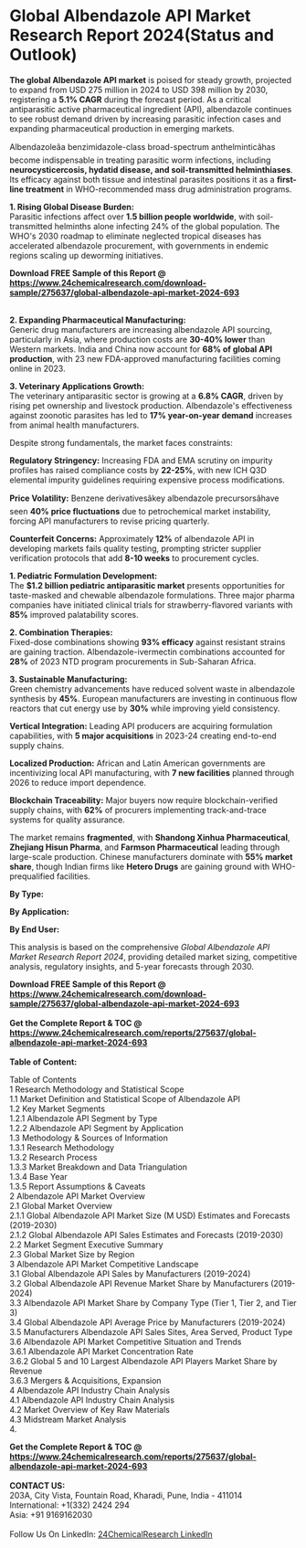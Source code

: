 <h1>Global Albendazole API Market Research Report 2024(Status and Outlook)</h1><p><strong>The global Albendazole API market</strong> is poised for steady growth, projected to expand from USD 275 million in 2024 to USD 398 million by 2030, registering a <strong>5.1% CAGR</strong> during the forecast period. As a critical antiparasitic active pharmaceutical ingredient (API), albendazole continues to see robust demand driven by increasing parasitic infection cases and expanding pharmaceutical production in emerging markets.</p><p>Albendazoleâa benzimidazole-class broad-spectrum anthelminticâhas become indispensable in treating parasitic worm infections, including <strong>neurocysticercosis, hydatid disease, and soil-transmitted helminthiases</strong>. Its efficacy against both tissue and intestinal parasites positions it as a <strong>first-line treatment</strong> in WHO-recommended mass drug administration programs.</p><p><strong>1. Rising Global Disease Burden:</strong><br>
Parasitic infections affect over <strong>1.5 billion people worldwide</strong>, with soil-transmitted helminths alone infecting 24% of the global population. The WHO's 2030 roadmap to eliminate neglected tropical diseases has accelerated albendazole procurement, with governments in endemic regions scaling up deworming initiatives.</p><div><b>Download FREE Sample of this Report @ 
            <a href="https://www.24chemicalresearch.com/download-sample/275637/global-albendazole-api-market-2024-693">
            https://www.24chemicalresearch.com/download-sample/275637/global-albendazole-api-market-2024-693</a></b></div><br><p><strong>2. Expanding Pharmaceutical Manufacturing:</strong><br>
Generic drug manufacturers are increasing albendazole API sourcing, particularly in Asia, where production costs are <strong>30-40% lower</strong> than Western markets. India and China now account for <strong>68% of global API production</strong>, with 23 new FDA-approved manufacturing facilities coming online in 2023.</p><p><strong>3. Veterinary Applications Growth:</strong><br>
The veterinary antiparasitic sector is growing at a <strong>6.8% CAGR</strong>, driven by rising pet ownership and livestock production. Albendazole's effectiveness against zoonotic parasites has led to <strong>17% year-on-year demand</strong> increases from animal health manufacturers.</p><p>Despite strong fundamentals, the market faces constraints:</p><p><strong>Regulatory Stringency:</strong> Increasing FDA and EMA scrutiny on impurity profiles has raised compliance costs by <strong>22-25%</strong>, with new ICH Q3D elemental impurity guidelines requiring expensive process modifications.</p><p><strong>Price Volatility:</strong> Benzene derivativesâkey albendazole precursorsâhave seen <strong>40% price fluctuations</strong> due to petrochemical market instability, forcing API manufacturers to revise pricing quarterly.</p><p><strong>Counterfeit Concerns:</strong> Approximately <strong>12%</strong> of albendazole API in developing markets fails quality testing, prompting stricter supplier verification protocols that add <strong>8-10 weeks</strong> to procurement cycles.</p><p><strong>1. Pediatric Formulation Development:</strong><br>
The <strong>$1.2 billion pediatric antiparasitic market</strong> presents opportunities for taste-masked and chewable albendazole formulations. Three major pharma companies have initiated clinical trials for strawberry-flavored variants with <strong>85%</strong> improved palatability scores.</p><p><strong>2. Combination Therapies:</strong><br>
Fixed-dose combinations showing <strong>93% efficacy</strong> against resistant strains are gaining traction. Albendazole-ivermectin combinations accounted for <strong>28%</strong> of 2023 NTD program procurements in Sub-Saharan Africa.</p><p><strong>3. Sustainable Manufacturing:</strong><br>
Green chemistry advancements have reduced solvent waste in albendazole synthesis by <strong>45%</strong>. European manufacturers are investing in continuous flow reactors that cut energy use by <strong>30%</strong> while improving yield consistency.</p><p><strong>Vertical Integration:</strong> Leading API producers are acquiring formulation capabilities, with <strong>5 major acquisitions</strong> in 2023-24 creating end-to-end supply chains.</p><p><strong>Localized Production:</strong> African and Latin American governments are incentivizing local API manufacturing, with <strong>7 new facilities</strong> planned through 2026 to reduce import dependence.</p><p><strong>Blockchain Traceability:</strong> Major buyers now require blockchain-verified supply chains, with <strong>62%</strong> of procurers implementing track-and-trace systems for quality assurance.</p><p>The market remains <strong>fragmented</strong>, with <strong>Shandong Xinhua Pharmaceutical</strong>, <strong>Zhejiang Hisun Pharma</strong>, and <strong>Farmson Pharmaceutical</strong> leading through large-scale production. Chinese manufacturers dominate with <strong>55% market share</strong>, though Indian firms like <strong>Hetero Drugs</strong> are gaining ground with WHO-prequalified facilities.</p><p><strong>By Type:</strong></p><p><strong>By Application:</strong></p><p><strong>By End User:</strong></p><p>This analysis is based on the comprehensive <em>Global Albendazole API Market Research Report 2024</em>, providing detailed market sizing, competitive analysis, regulatory insights, and 5-year forecasts through 2030.</p><div><b>Download FREE Sample of this Report @ 
            <a href="https://www.24chemicalresearch.com/download-sample/275637/global-albendazole-api-market-2024-693">
            https://www.24chemicalresearch.com/download-sample/275637/global-albendazole-api-market-2024-693</a></b></div><br><div><b>Get the Complete Report & TOC @ 
            <a href="https://www.24chemicalresearch.com/reports/275637/global-albendazole-api-market-2024-693">
            https://www.24chemicalresearch.com/reports/275637/global-albendazole-api-market-2024-693</a></b></div><br>
            <b>Table of Content:</b><p>Table of Contents<br />
1 Research Methodology and Statistical Scope<br />
1.1 Market Definition and Statistical Scope of Albendazole API<br />
1.2 Key Market Segments<br />
1.2.1 Albendazole API Segment by Type<br />
1.2.2 Albendazole API Segment by Application<br />
1.3 Methodology & Sources of Information<br />
1.3.1 Research Methodology<br />
1.3.2 Research Process<br />
1.3.3 Market Breakdown and Data Triangulation<br />
1.3.4 Base Year<br />
1.3.5 Report Assumptions & Caveats<br />
2 Albendazole API Market Overview<br />
2.1 Global Market Overview<br />
2.1.1 Global Albendazole API Market Size (M USD) Estimates and Forecasts (2019-2030)<br />
2.1.2 Global Albendazole API Sales Estimates and Forecasts (2019-2030)<br />
2.2 Market Segment Executive Summary<br />
2.3 Global Market Size by Region<br />
3 Albendazole API Market Competitive Landscape<br />
3.1 Global Albendazole API Sales by Manufacturers (2019-2024)<br />
3.2 Global Albendazole API Revenue Market Share by Manufacturers (2019-2024)<br />
3.3 Albendazole API Market Share by Company Type (Tier 1, Tier 2, and Tier 3)<br />
3.4 Global Albendazole API Average Price by Manufacturers (2019-2024)<br />
3.5 Manufacturers Albendazole API Sales Sites, Area Served, Product Type<br />
3.6 Albendazole API Market Competitive Situation and Trends<br />
3.6.1 Albendazole API Market Concentration Rate<br />
3.6.2 Global 5 and 10 Largest Albendazole API Players Market Share by Revenue<br />
3.6.3 Mergers & Acquisitions, Expansion<br />
4 Albendazole API Industry Chain Analysis<br />
4.1 Albendazole API Industry Chain Analysis<br />
4.2 Market Overview of Key Raw Materials<br />
4.3 Midstream Market Analysis<br />
4.</p><div><b>Get the Complete Report & TOC @ 
            <a href="https://www.24chemicalresearch.com/reports/275637/global-albendazole-api-market-2024-693">
            https://www.24chemicalresearch.com/reports/275637/global-albendazole-api-market-2024-693</a></b></div><br><b>CONTACT US:</b><br>
            203A, City Vista, Fountain Road, Kharadi, Pune, India - 411014<br>
            International: +1(332) 2424 294<br>
            Asia: +91 9169162030 <br><br>
            Follow Us On LinkedIn: <a href="https://www.linkedin.com/company/24chemicalresearch/">24ChemicalResearch LinkedIn</a>
